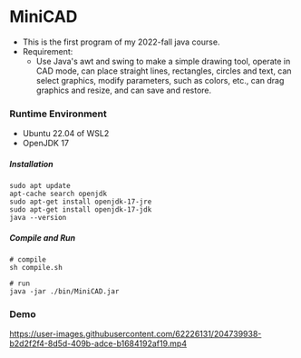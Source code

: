 # MiniCAD

* This is the first program of my 2022-fall java course.
* Requirement:
  * Use Java's awt and swing to make a simple drawing tool, operate in CAD mode, can place straight lines, rectangles, circles and text, can select graphics, modify parameters, such as colors, etc., can drag graphics and resize, and can save and restore.

    

### Runtime Environment
* Ubuntu 22.04 of WSL2
* OpenJDK 17

##### Installation
```shell
sudo apt update
apt-cache search openjdk
sudo apt-get install openjdk-17-jre
sudo apt-get install openjdk-17-jdk
java --version
```

##### Compile and Run
```shell
# compile
sh compile.sh

# run
java -jar ./bin/MiniCAD.jar
```


### Demo

https://user-images.githubusercontent.com/62226131/204739938-b2d2f2f4-8d5d-409b-adce-b1684192af19.mp4

